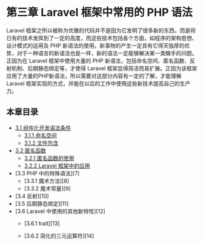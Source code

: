 # 第三章 Laravel 框架中常用的 PHP 语法

Laravel 框架之所以被称为优雅的代码并不是因为它发明了很多新的东西，而是将已有的技术发挥到了一定的高度，而这些技术包括各个方面，如程序的架构思想、设计模式的运用及 PHP 新语法的使用。新事物的产生一定具有它得天独厚的优势，对于一种语言的新语法也是一样，新的语法一定能够解决某一类棘手的问题。正因为在 Laravel 框架中使用大量的 PHP 新语法，包括命名空间、匿名函数、反射机制、后期静态绑定等，才使得 Laravel 框架显得简洁而易扩展。正因为该框架应用了大量的PHP新语法，所以需要对这部分内容有一定的了解，才能理解 Laravel 框架实现的方式，并能在以后的工作中使用这些新技术提高自己的生产力。

## 本章目录
- [3.1 组件化开发语法条件][1]
  - [3.1.1 命名空间][2]
  - [3.1.2 文件包含][3]
- [3.2 匿名函数][4]
  - [3.2.1 匿名函数的使用][5]
  - [3.2.2 Laravel 框架中的应用][6]
- [3.3 PHP 中的特殊语法][7]
  - [3.3.1 魔术方法][8]
  - [3.3.2 魔术常量][9]
- [3.4 反射][10]
- [3.5 后期静态绑定][11]
- [3.6 Laravel 中使用的其他新特性][12]
  - [3.6.1 trait][13]
  - [3.6.2 简化的三元运算符][14]
  
    [1]: https://github.com/Ricardo-lu/key-technology-analysis-of-laravel-framework/blob/master/article/3.Common%20php%20syntax%20in%20the%20laravel%20framework/3.1%20Syntactic-conditions-for-component-development.md
    [2]: https://github.com/Ricardo-lu/key-technology-analysis-of-laravel-framework/blob/master/article/3.Common%20php%20syntax%20in%20the%20laravel%20framework/3.1%20Syntactic-conditions-for-component-development.md#311%E5%91%BD%E5%90%8D%E7%A9%BA%E9%97%B4
    [3]: https://github.com/Ricardo-lu/key-technology-analysis-of-laravel-framework/blob/master/article/3.Common%20php%20syntax%20in%20the%20laravel%20framework/3.1%20Syntactic-conditions-for-component-development.md#312%E6%96%87%E4%BB%B6%E5%8C%85%E5%90%AB
    [4]: https://github.com/Ricardo-lu/key-technology-analysis-of-laravel-framework/blob/master/article/3.Common%20php%20syntax%20in%20the%20laravel%20framework/3.2%20Anonymous%20function.md
    [5]: https://github.com/Ricardo-lu/key-technology-analysis-of-laravel-framework/blob/master/article/3.Common%20php%20syntax%20in%20the%20laravel%20framework/3.2%20Anonymous%20function.md#321%E5%8C%BF%E5%90%8D%E5%87%BD%E6%95%B0%E7%9A%84%E4%BD%BF%E7%94%A8
    [6]: https://github.com/Ricardo-lu/key-technology-analysis-of-laravel-framework/blob/master/article/3.Common%20php%20syntax%20in%20the%20laravel%20framework/3.2%20Anonymous%20function.md#322-larave%E6%A1%86%E6%9E%B6%E4%B8%AD%E7%9A%84%E5%BA%94%E7%94%A8
    
